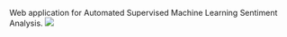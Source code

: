 Web application for Automated Supervised Machine Learning Sentiment Analysis.
![](https://github.com/beta996/thesis/blob/master/Animation1.gif)
